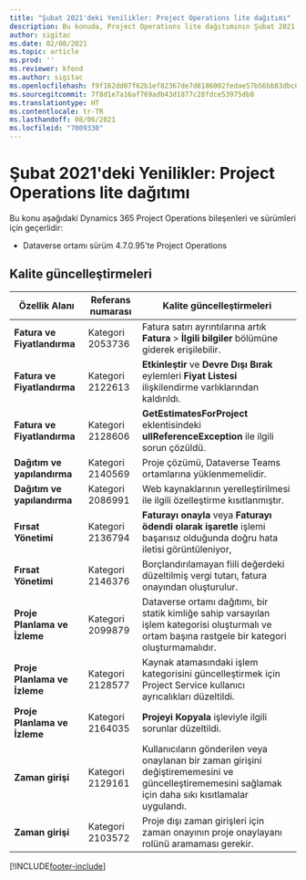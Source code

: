 ```yaml
---
title: "Şubat 2021'deki Yenilikler: Project Operations lite dağıtımı"
description: Bu konuda, Project Operations lite dağıtımının Şubat 2021 sürümünde bulunan kalite güncelleştirmeleri hakkında bilgiler sağlanmaktadır.
author: sigitac
ms.date: 02/08/2021
ms.topic: article
ms.prod: ''
ms.reviewer: kfend
ms.author: sigitac
ms.openlocfilehash: f9f162dd07f62b1ef82367de7d8186002fedae57b56bb83dbc6741232d70e4f6
ms.sourcegitcommit: 7f8d1e7a16af769adb43d1877c28fdce53975db8
ms.translationtype: HT
ms.contentlocale: tr-TR
ms.lasthandoff: 08/06/2021
ms.locfileid: "7009330"
---
```

# <a name="whats-new-february-2021---project-operations-lite-deployment"></a>Şubat 2021'deki Yenilikler: Project Operations lite dağıtımı

Bu konu aşağıdaki Dynamics 365 Project Operations bileşenleri ve sürümleri için geçerlidir:

  - Dataverse ortamı sürüm 4.7.0.95'te Project Operations

## <a name="quality-updates"></a>Kalite güncelleştirmeleri

| **Özellik Alanı** | **Referans numarası** | **Kalite güncelleştirmeleri** |
| --- | --- | --- |
| **Fatura ve Fiyatlandırma** | Kategori 2053736 | Fatura satırı ayrıntılarına artık **Fatura** > **İlgili bilgiler** bölümüne giderek erişilebilir. |
| **Fatura ve Fiyatlandırma** | Kategori 2122613 | **Etkinleştir** ve **Devre Dışı Bırak** eylemleri **Fiyat Listesi** ilişkilendirme varlıklarından kaldırıldı. |
| **Fatura ve Fiyatlandırma** | Kategori 2128606 | **GetEstimatesForProject** eklentisindeki **ullReferenceException** ile ilgili sorun çözüldü. |
| **Dağıtım ve yapılandırma** | Kategori 2140569 | Proje çözümü, Dataverse Teams ortamlarına yüklenmemelidir. |
| **Dağıtım ve yapılandırma** | Kategori 2086991 | Web kaynaklarının yerelleştirilmesi ile ilgili özelleştirme kısıtlanmıştır. |
| **Fırsat Yönetimi** | Kategori 2136794 | **Faturayı onayla** veya **Faturayı ödendi olarak işaretle** işlemi başarısız olduğunda doğru hata iletisi görüntüleniyor, |
| **Fırsat Yönetimi** | Kategori 2146376 | Borçlandırılamayan fiili değerdeki düzeltilmiş vergi tutarı, fatura onayından oluşturulur. |
| **Proje Planlama ve İzleme** | Kategori 2099879 | Dataverse ortamı dağıtımı, bir statik kimliğe sahip varsayılan işlem kategorisi oluşturmalı ve ortam başına rastgele bir kategori oluşturmamalıdır. |
| **Proje Planlama ve İzleme** | Kategori 2128577 | Kaynak atamasındaki işlem kategorisini güncelleştirmek için Project Service kullanıcı ayrıcalıkları düzeltildi. |
| **Proje Planlama ve İzleme** | Kategori 2164035 | **Projeyi Kopyala** işleviyle ilgili sorunlar düzeltildi. |
| **Zaman girişi** | Kategori 2129161 | Kullanıcıların gönderilen veya onaylanan bir zaman girişini değiştirememesini ve güncelleştirememesini sağlamak için daha sıkı kısıtlamalar uygulandı. |
| **Zaman girişi** | Kategori 2103572 | Proje dışı zaman girişleri için zaman onayının proje onaylayanı rolünü aramaması gerekir. |


[!INCLUDE[footer-include](../../includes/footer-banner.md)]